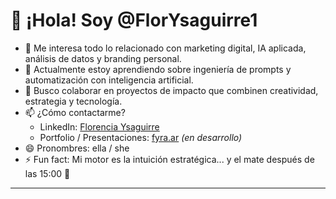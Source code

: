 # 👋 ¡Hola! Soy @FlorYsaguirre1

- 👀 Me interesa todo lo relacionado con marketing digital, IA aplicada, análisis de datos y branding personal.
- 🌱 Actualmente estoy aprendiendo sobre ingeniería de prompts y automatización con inteligencia artificial.
- 💞️ Busco colaborar en proyectos de impacto que combinen creatividad, estrategia y tecnología.
- 📫 ¿Cómo contactarme?  
  - LinkedIn: [Florencia Ysaguirre](https://www.linkedin.com/in/florencia-ysaguirre/)
  - Portfolio / Presentaciones: [fyra.ar](https://fyra.ar) *(en desarrollo)*
- 😄 Pronombres: ella / she
- ⚡ Fun fact: Mi motor es la intuición estratégica... y el mate después de las 15:00 🍵

---

<!--
FlorYsaguirre1/FlorYsaguirre1 es un repositorio ✨ especial ✨ porque su README.md aparece directamente en tu perfil de GitHub.
¡Hacé clic en "Preview" para ver cómo queda tu perfil!
-->
